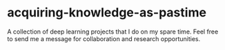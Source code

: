 # acquiring-knowledge-as-pastime

A collection of deep learning projects that I do on my spare time. Feel free to send me a message for collaboration and research opportunities.
